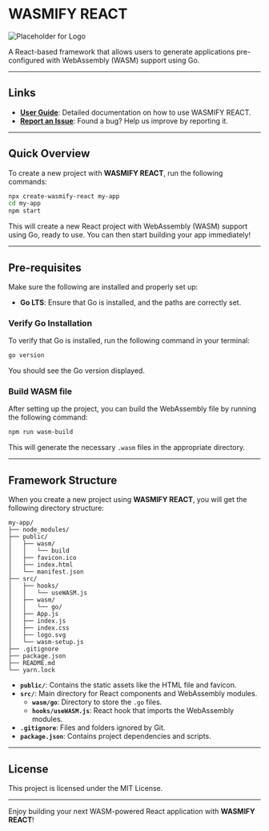 # WASMIFY REACT

![Placeholder for Logo](https://i.ibb.co/bgK0FmQ/wasify-react.png)

A React-based framework that allows users to generate applications pre-configured with WebAssembly (WASM) support using Go.

---

## Links

- **[User Guide](#)**: Detailed documentation on how to use WASMIFY REACT.
- **[Report an Issue](https://github.com/kushanshamika/wasmify-react/issues)**: Found a bug? Help us improve by reporting it.

---

## Quick Overview

To create a new project with **WASMIFY REACT**, run the following commands:

```bash
npx create-wasmify-react my-app
cd my-app
npm start
```

This will create a new React project with WebAssembly (WASM) support using Go, ready to use. You can then start building your app immediately!

---

## Pre-requisites

Make sure the following are installed and properly set up:

- **Go LTS**: Ensure that Go is installed, and the paths are correctly set.

### Verify Go Installation

To verify that Go is installed, run the following command in your terminal:

```bash
go version
```

You should see the Go version displayed.

### Build WASM file

After setting up the project, you can build the WebAssembly file by running the following command:

```bash
npm run wasm-build
```

This will generate the necessary `.wasm` files in the appropriate directory.

---

## Framework Structure

When you create a new project using **WASMIFY REACT**, you will get the following directory structure:

```
my-app/
├── node_modules/
├── public/
│   ├── wasm/
│   │   └── build
│   ├── favicon.ico
│   ├── index.html
│   └── manifest.json
├── src/
│   ├── hooks/
│   │   └── useWASM.js
│   ├── wasm/
│   │   └── go/
│   ├── App.js
│   ├── index.js
│   ├── index.css
│   ├── logo.svg
│   └── wasm-setup.js
├── .gitignore
├── package.json
├── README.md
└── yarn.lock
```

- **`public/`**: Contains the static assets like the HTML file and favicon.
- **`src/`**: Main directory for React components and WebAssembly modules.
  - **`wasm/go`**: Directory to store the `.go` files.
  - **`hooks/useWASM.js`**: React hook that imports the WebAssembly modules.
- **`.gitignore`**: Files and folders ignored by Git.
- **`package.json`**: Contains project dependencies and scripts.
  
---

## License

This project is licensed under the MIT License.

---

Enjoy building your next WASM-powered React application with **WASMIFY REACT**!